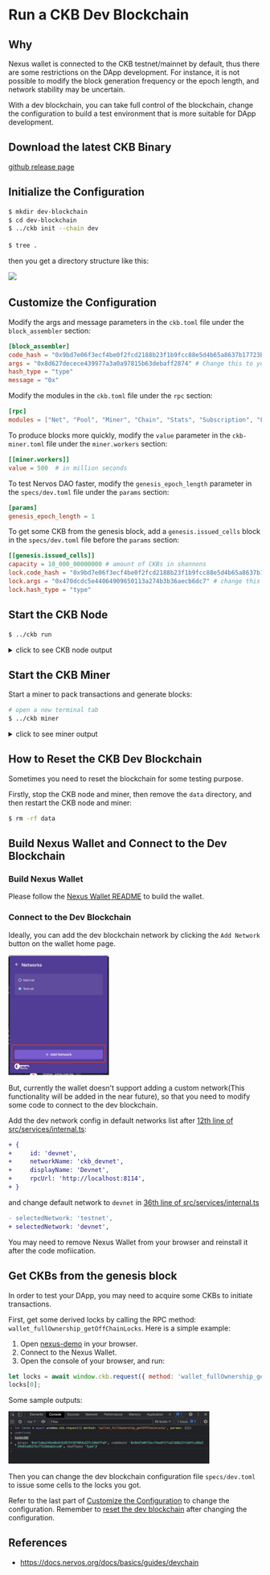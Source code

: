 # Run a CKB Dev Blockchain

## Why

Nexus wallet is connected to the CKB testnet/mainnet by default, thus there are some restrictions on the DApp development. For instance, it is not possible to modify the block generation frequency or the epoch length, and network stability may be uncertain.

With a dev blockchain, you can take full control of the blockchain, change the configuration to build a test environment that is more suitable for DApp development.

## Download the latest CKB Binary

[github release page](https://github.com/nervosnetwork/ckb/releases)

## Initialize the Configuration

```bash
$ mkdir dev-blockchain
$ cd dev-blockchain
$ ../ckb init --chain dev

$ tree .
```

then you get a directory structure like this:

<image width="300" src="./assets/tree.png">

## Customize the Configuration

Modify the args and message parameters in the `ckb.toml` file under the `block_assembler` section:

```toml
[block_assembler]
code_hash = "0x9bd7e06f3ecf4be0f2fcd2188b23f1b9fcc88e5d4b65a8637b17723bbda3cce8"
args = "0x8d627decece439977a3a0a97815b63debaff2874" # Change this to your lock_arg value if you want.
hash_type = "type"
message = "0x"
```

Modify the modules in the `ckb.toml` file under the `rpc` section:

```toml
[rpc]
modules = ["Net", "Pool", "Miner", "Chain", "Stats", "Subscription", "Experiment", "Debug", "Indexer"] # Add "Indexer" module
```

To produce blocks more quickly, modify the `value` parameter in the `ckb-miner.toml` file under the `miner.workers` section:

```toml
[[miner.workers]]
value = 500  # in million seconds
```

To test Nervos DAO faster, modify the `genesis_epoch_length` parameter in the `specs/dev.toml` file under the `params` section:

```toml
[params]
genesis_epoch_length = 1
```

To get some CKB from the genesis block, add a `genesis.issued_cells` block in the `specs/dev.toml` file before the `params` section:

```toml
[[genesis.issued_cells]]
capacity = 10_000_00000000 # amount of CKBs in shannons
lock.code_hash = "0x9bd7e06f3ecf4be0f2fcd2188b23f1b9fcc88e5d4b65a8637b17723bbda3cce8"
lock.args = "0x470dcdc5e44064909650113a274b3b36aecb6dc7" # change this to your lock args
lock.hash_type = "type"
```

## Start the CKB Node

```bash
$ ../ckb run
```

<details>

<summary> click to see CKB node output </summary>

```log
2020-06-05 18:31:14.970 +08:00 main INFO sentry  sentry is disabled
2020-06-05 18:31:15.058 +08:00 main INFO ckb-db  Initialize a new database
2020-06-05 18:31:15.136 +08:00 main INFO ckb-db  Init database version 20191127135521
2020-06-05 18:31:15.162 +08:00 main INFO ckb-memory-tracker  track current process: unsupported
2020-06-05 18:31:15.164 +08:00 main INFO main  ckb version: 0.32.1 (9ebc9ce 2020-05-29)
2020-06-05 18:31:15.164 +08:00 main INFO main  chain genesis hash: 0x823b2ff5785b12da8b1363cac9a5cbe566d8b715a4311441b119c39a0367488c
2020-06-05 18:31:15.166 +08:00 main INFO ckb-network  Generate random key
2020-06-05 18:31:15.166 +08:00 main INFO ckb-network  write random secret key to "/PATH/ckb_v0.32.1_x86_64-apple-darwin/data/network/secret_key"
2020-06-05 18:31:15.177 +08:00 NetworkRuntime INFO ckb-network  p2p service event: ListenStarted { address: "/ip4/0.0.0.0/tcp/8115" }
2020-06-05 18:31:15.179 +08:00 NetworkRuntime INFO ckb-network  Listen on address: /ip4/0.0.0.0/tcp/8115/p2p/QmSHk4EucevEuX76Q44hEdYpRxr3gyDmbKtnMQ4kxGaJ6m
2020-06-05 18:31:15.185 +08:00 main INFO ckb-db  Initialize a new database
2020-06-05 18:31:15.211 +08:00 main INFO ckb-db  Init database version 20191201091330
2020-06-05 18:31:26.586 +08:00 ChainService INFO ckb-chain  block: 1, hash: 0x47995f78e95202d2c85ce11bce2ee16d131a57d871f7d93cd4c90ad2a8220bd1, epoch: 0(1/1000), total_diff: 0x200, txs: 1
```

The dev blockchain is now running, rpc endpoint is: `http://localhost:8114`

</details>

## Start the CKB Miner

Start a miner to pack transactions and generate blocks:

```bash
# open a new terminal tab
$ ../ckb miner
```

<details>

<summary> click to see miner output </summary>

```log
2020-06-05 18:31:21.558 +08:00 main INFO sentry  sentry is disabled
Dummy-Worker ⠁ [00:00:00]
Found! #1 0x47995f78e95202d2c85ce11bce2ee16d131a57d871f7d93cd4c90ad2a8220bd1
Found! #2 0x19978085abfa6204471d42bfb279eac0c20e3b81745b48c4dcaea85643e301f9
Found! #3 0x625b230f84cb92bcd9cb0bf76d1397c1d948ab25c19df3c4edc246a765f94427
Found! #4 0x4550fb3b62d9d5ba4d3926db6704b25b90438cfb67037d253ceceb2d86ffdbf7
```

</details>

## How to Reset the CKB Dev Blockchain

Sometimes you need to reset the blockchain for some testing purpose.

Firstly, stop the CKB node and miner, then remove the `data` directory, and then restart the CKB node and miner:

```bash
$ rm -rf data
```

## Build Nexus Wallet and Connect to the Dev Blockchain

### Build Nexus Wallet

Please follow the [Nexus Wallet README](../README.md) to build the wallet.

### Connect to the Dev Blockchain

Ideally, you can add the dev blockchain network by clicking the `Add Network` button on the wallet home page.

<img width='200' src='./assets/add-network.png'/>

But, currently the wallet doesn't support adding a custom network(This functionality will be added in the near future), so that you need to modify some code to connect to the dev blockchain.

Add the dev network config in default networks list after [12th line of src/services/internal.ts](https://github.com/ckb-js/nexus/blob/ba5923525ac7706e5e14834b9c68b4652f4a83db/packages/extension-chrome/src/services/internal.ts#L12):

```diff
+ {
+     id: 'devnet',
+     networkName: 'ckb_devnet',
+     displayName: 'Devnet',
+     rpcUrl: 'http://localhost:8114',
+ }
```

and change default network to `devnet` in [36th line of src/services/internal.ts](https://github.com/ckb-js/nexus/blob/ba5923525ac7706e5e14834b9c68b4652f4a83db/packages/extension-chrome/src/services/internal.ts#L36)

```diff
- selectedNetwork: 'testnet',
+ selectedNetwork: 'devnet',
```

You may need to remove Nexus Wallet from your browser and reinstall it after the code mofiication.

## Get CKBs from the genesis block

In order to test your DApp, you may need to acquire some CKBs to initiate transactions.

First, get some derived locks by calling the RPC method: `wallet_fullOwnership_getOffChainLocks`. Here is a simple example:

1. Open [nexus-demo](https://demo-nexus.vercel.app/) in your browser.
2. Connect to the Nexus Wallet.
3. Open the console of your browser, and run:

```js
let locks = await window.ckb.request({ method: 'wallet_fullOwnership_getOffChainLocks', params: {} });
locks[0];
```

Some sample outputs:

<img width="400" src="./assets/derived-locks.png"/>

Then you can change the dev blockchain configuration file `specs/dev.toml` to issue some cells to the locks you got.

Refer to the last part of [Customize the Configuration](#customize-the-configuration) to change the configuration. Remember to [reset the dev blockchain](#how-to-reset-the-ckb-dev-blockchain) after changing the configuration.

## References

- https://docs.nervos.org/docs/basics/guides/devchain
